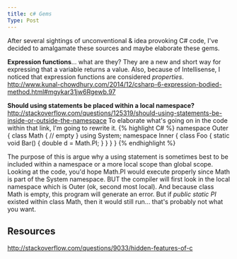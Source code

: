 ```yaml
---
title: c# Gems
Type: Post
---
```


After several sightings of unconventional & idea provoking C# code, I've decided to amalgamate these sources and maybe elaborate these gems.

**Expression functions**... what are they? They are a new and short way for expressing that a variable returns a value.  Also, because of Intellisense, I noticed that expression functions are considered *properties*. http://www.kunal-chowdhury.com/2014/12/csharp-6-expression-bodied-method.html#mgykar31jw6Rgewb.97

**Should using statements be placed within a local namespace?** http://stackoverflow.com/questions/125319/should-using-statements-be-inside-or-outside-the-namespace To elaborate what's going on in the code within that link, I'm going to rewrite it.
{% highlight C# %}
namespace Outer {
  class Math { // empty }
  using System;
  namespace Inner {
    class Foo {
      static void Bar() { double d = Math.PI; }
    }
  }
}
{% endhighlight %}

The purpose of this is argue why a using statement is sometimes best to be included within a namespace or a more local scope than global scope. Looking at the code, you'd hope Math.PI would execute properly since Math is part of the System namespace. BUT the compiler will first look in the local namespace which is Outer (ok, second most local). And because class Math is empty, this program will generate an error. But if *public static PI* existed within class Math, then it would still run... that's probably not what you want.

## Resources
http://stackoverflow.com/questions/9033/hidden-features-of-c
